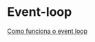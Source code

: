 # Event-loop



[Como funciona o event loop](https://nodejs.org/en/docs/guides/event-loop-timers-and-nexttick/#what-is-the-event-loop)